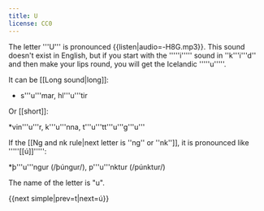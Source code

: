 ```yaml
---
title: U
license: CC0
---
```


The letter '''U''' is pronounced {{listen|audio=-H8G.mp3}}. This sound doesn't exist in English, but if you start with the '''''i''''' sound in ''k'''i'''d'' and then make your lips round, you will get the Icelandic '''''u'''''.

It can be [[Long sound|long]]:

* s'''u'''mar, hl'''u'''tir

Or [[short]]:

*vin'''u'''r, k'''u'''nna, t'''u'''tt'''u'''g'''u'''

If the [[Ng and nk rule|next letter is ''ng'' or ''nk'']], it is pronounced like '''''[[ú]]''''':

*þ'''u'''ngur (/þúngur/), p'''u'''nktur (/púnktur/)

The name of the letter is "u".

{{next simple|prev=t|next=ú}}